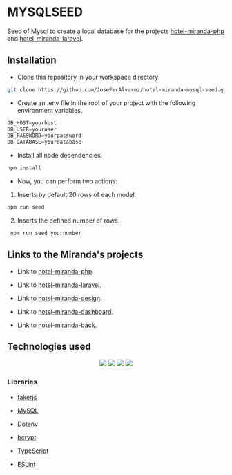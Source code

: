 # MYSQLSEED #

Seed of Mysql to create a local database for the projects [hotel-miranda-php](https://github.com/JoseFerAlvarez/hotel-miranda-php) and [hotel-miranda-laravel](https://github.com/JoseFerAlvarez/hotel-miranda-laravel).

## Installation ##

- Clone this repository in your workspace directory.

 ``` bash
 git clone https://github.com/JoseFerAlvarez/hotel-miranda-mysql-seed.git
 ```

- Create an .env file in the root of your project with the following environment variables.

 ``` javascript
DB_HOST=yourhost
DB_USER=youruser
DB_PASSWORD=yourpassword
DB_DATABASE=yourdatabase
 ```

- Install all node dependencies.

 ``` bash
npm install
 ```

- Now, you can perform two actions:

1. Inserts by default 20 rows of each model.

 ``` bash
 npm run seed
 ```

2. Inserts the defined number of rows.

``` bash
 npm run seed yournumber
 ```

## Links to the Miranda's projects ##

- Link to [hotel-miranda-php](https://github.com/JoseFerAlvarez/hotel-miranda-php).

- Link to [hotel-miranda-laravel](https://github.com/JoseFerAlvarez/hotel-miranda-laravel).

- Link to [hotel-miranda-design](https://github.com/JoseFerAlvarez/hotel-miranda-design).

- Link to [hotel-miranda-dashboard](https://github.com/JoseFerAlvarez/hotel-miranda-dashboard).

- Link to [hotel-miranda-back](https://github.com/JoseFerAlvarez/hotel-miranda-back).

## Technologies used ##

<p align="center">
<img src="https://img.shields.io/badge/-javascript-0D1117?style=for-the-badge&logo=javascript&logoColor=ffffff">
<img src="https://img.shields.io/badge/-typescript-0D1117?style=for-the-badge&logo=typescript&logoColor=ffffff">
<img src="https://img.shields.io/badge/-nodejs-0D1117?style=for-the-badge&logo=node.js&logoColor=ffffff">
<img src="https://img.shields.io/badge/-MySQL-0D1117?style=for-the-badge&logo=mysql&logoColor=ffffff">
</p>

### Libraries ###

- [fakerjs](https://github.com/faker-js/faker)

- [MySQL](https://www.npmjs.com/package/mysql)

- [Dotenv](https://www.npmjs.com/package/dotenv)

- [bcrypt](https://www.npmjs.com/package/bcrypt)

- [TypeScript](https://www.npmjs.com/package/typescript)

- [ESLint](https://www.npmjs.com/package/eslint)

